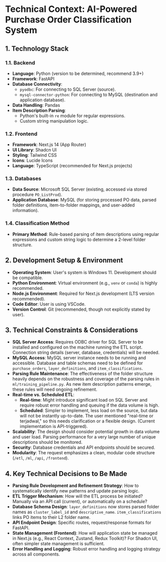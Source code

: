 # Technical Context: AI-Powered Purchase Order Classification System

## 1. Technology Stack

### 1.1. Backend
- **Language**: Python (version to be determined, recommend 3.9+)
- **Framework**: FastAPI
- **Database Connectivity**:
    - `pyodbc`: For connecting to SQL Server (source).
    - `mysql-connector-python`: For connecting to MySQL (destination and application database).
- **Data Handling**: Pandas
- **Item Description Parsing**:
    - Python's built-in `re` module for regular expressions.
    - Custom string manipulation logic.

### 1.2. Frontend
- **Framework**: Next.js 14 (App Router)
- **UI Library**: Shadcn UI
- **Styling**: Tailwind CSS
- **Icons**: Lucide Icons
- **Language**: TypeScript (recommended for Next.js projects)

### 1.3. Databases
- **Data Source**: Microsoft SQL Server (existing, accessed via stored procedure `PO_ListProd`).
- **Application Database**: MySQL (for storing processed PO data, parsed folder definitions, item-to-folder mappings, and user-added information).

### 1.4. Classification Method
- **Primary Method**: Rule-based parsing of item descriptions using regular expressions and custom string logic to determine a 2-level folder structure.

## 2. Development Setup & Environment
- **Operating System**: User's system is Windows 11. Development should be compatible.
- **Python Environment**: Virtual environment (e.g., `venv` or `conda`) is highly recommended.
- **Node.js Environment**: Required for Next.js development (LTS version recommended).
- **Code Editor**: User is using VSCode.
- **Version Control**: Git (recommended, though not explicitly stated by user).

## 3. Technical Constraints & Considerations
- **SQL Server Access**: Requires ODBC driver for SQL Server to be installed and configured on the machine running the ETL script. Connection string details (server, database, credentials) will be needed.
- **MySQL Access**: MySQL server instance needs to be running and accessible. Database and table schemas need to be defined for `purchase_orders`, `layer_definitions`, and `item_classifications`.
- **Parsing Rule Maintenance**: The effectiveness of the folder structure heavily depends on the robustness and coverage of the parsing rules in `ml/training_pipeline.py`. As new item description patterns emerge, these rules will need ongoing refinement.
- **Real-time vs. Scheduled ETL**:
    - **Real-time**: Might introduce significant load on SQL Server and require robust error handling and queuing if the data volume is high.
    - **Scheduled**: Simpler to implement, less load on the source, but data will not be instantly up-to-date. The user mentioned "real-time or terjadwal," so this needs clarification or a flexible design. (Current implementation is API-triggered).
- **Scalability**: The design should consider potential growth in data volume and user load. Parsing performance for a very large number of unique descriptions should be monitored.
- **Security**: Database credentials and API endpoints should be secured.
- **Modularity**: The request emphasizes a clean, modular code structure (`/etl`, `/ml`, `/api`, `/frontend`).

## 4. Key Technical Decisions to Be Made
- **Parsing Rule Development and Refinement Strategy**: How to systematically identify new patterns and update parsing logic.
- **ETL Trigger Mechanism**: How will the ETL process be initiated? Manually via an API call (current), or automatically on a schedule?
- **Database Schema Design**: `layer_definitions` now stores parsed folder names as `cluster_label_id` and `descriptive_name`. `item_classifications` links PO items to their L2 folder name.
- **API Endpoint Design**: Specific routes, request/response formats for FastAPI.
- **State Management (Frontend)**: How will application state be managed in Next.js (e.g., React Context, Zustand, Redux Toolkit)? For Shadcn UI, often simpler state management is sufficient.
- **Error Handling and Logging**: Robust error handling and logging strategy across all components.
